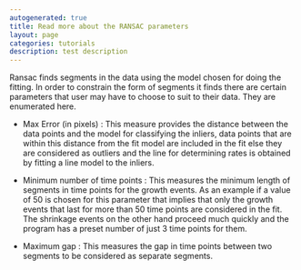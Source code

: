 ```yaml
---
autogenerated: true
title: Read more about the RANSAC parameters
layout: page
categories: tutorials
description: test description
---
```


Ransac finds segments in the data using the model chosen for doing the fitting. In order to constrain the form of segments it finds there are certain parameters that user may have to choose to suit to their data. They are enumerated here.

-   Max Error (in pixels) : This measure provides the distance between the data points and the model for classifying the inliers, data points that are within this distance from the fit model are included in the fit else they are considered as outliers and the line for determining rates is obtained by fitting a line model to the inliers.

<!-- -->

-   Minimum number of time points : This measures the minimum length of segments in time points for the growth events. As an example if a value of 50 is chosen for this parameter that implies that only the growth events that last for more than 50 time points are considered in the fit. The shrinkage events on the other hand proceed much quickly and the program has a preset number of just 3 time points for them.

<!-- -->

-   Maximum gap : This measures the gap in time points between two segments to be considered as separate segments.
